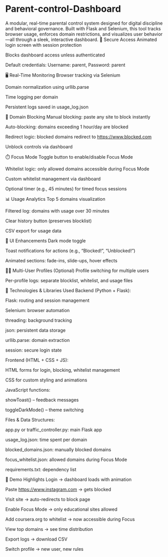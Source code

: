 # Parent-control-Dashboard
A modular, real-time parental control system designed for digital discipline and behavioral governance. Built with Flask and Selenium, this tool tracks browser usage, enforces domain restrictions, and visualizes user behavior—all through a sleek, interactive dashboard.
🔐 Secure Access
Animated login screen with session protection

Blocks dashboard access unless authenticated

Default credentials: Username: parent, Password: parent

🖥️ Real-Time Monitoring
Browser tracking via Selenium

Domain normalization using urllib.parse

Time logging per domain

Persistent logs saved in usage_log.json

🚫 Domain Blocking
Manual blocking: paste any site to block instantly

Auto-blocking: domains exceeding 1 hour/day are blocked

Redirect logic: blocked domains redirect to https://www.blocked.com

Unblock controls via dashboard

⏱️ Focus Mode
Toggle button to enable/disable Focus Mode

Whitelist logic: only allowed domains accessible during Focus Mode

Custom whitelist management via dashboard

Optional timer (e.g., 45 minutes) for timed focus sessions

📊 Usage Analytics
Top 5 domains visualization

Filtered log: domains with usage over 30 minutes

Clear history button (preserves blocklist)

CSV export for usage data

🌙 UI Enhancements
Dark mode toggle

Toast notifications for actions (e.g., “Blocked!”, “Unblocked!”)

Animated sections: fade-ins, slide-ups, hover effects

🧑‍💼 Multi-User Profiles (Optional)
Profile switching for multiple users

Per-profile logs: separate blocklist, whitelist, and usage files

🧰 Technologies & Libraries Used
Backend (Python + Flask):

Flask: routing and session management

Selenium: browser automation

threading: background tracking

json: persistent data storage

urllib.parse: domain extraction

session: secure login state

Frontend (HTML + CSS + JS):

HTML forms for login, blocking, whitelist management

CSS for custom styling and animations

JavaScript functions:

showToast() – feedback messages

toggleDarkMode() – theme switching

Files & Data Structures:

app.py or traffic_controller.py: main Flask app

usage_log.json: time spent per domain

blocked_domains.json: manually blocked domains

focus_whitelist.json: allowed domains during Focus Mode

requirements.txt: dependency list

🧭 Demo Highlights
Login → dashboard loads with animation

Paste https://www.instagram.com → gets blocked

Visit site → auto-redirects to block page

Enable Focus Mode → only educational sites allowed

Add coursera.org to whitelist → now accessible during Focus

View top domains → see time distribution

Export logs → download CSV

Switch profile → new user, new rules
